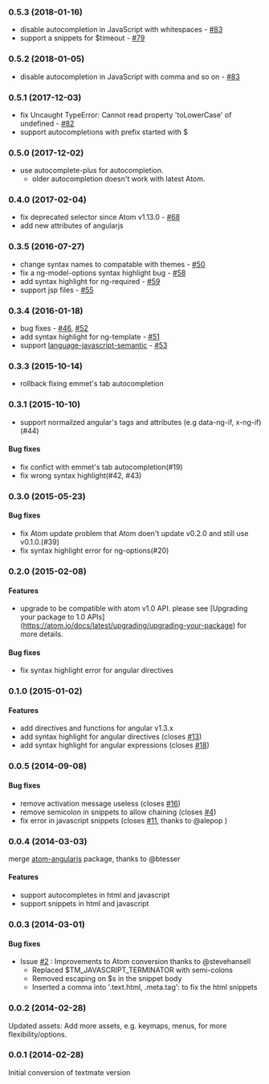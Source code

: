 ### 0.5.3 (2018-01-16)
* disable autocompletion in JavaScript with whitespaces - [#83](https://github.com/angular-ui/AngularJS-Atom/issues/83)
* support a snippets for $timeout - [#79](https://github.com/angular-ui/AngularJS-Atom/issues/79)

### 0.5.2 (2018-01-05)
* disable autocompletion in JavaScript with comma and so on - [#83](https://github.com/angular-ui/AngularJS-Atom/issues/83)

### 0.5.1 (2017-12-03)
* fix Uncaught TypeError: Cannot read property 'toLowerCase' of undefined - [#82](https://github.com/angular-ui/AngularJS-Atom/issues/82)
* support autocompletions with prefix started with $

### 0.5.0 (2017-12-02)
* use autocomplete-plus for autocompletion.
  * older autocompletion doesn't work with latest Atom.

### 0.4.0 (2017-02-04)
* fix deprecated selector since Atom v1.13.0 - [#68](https://github.com/angular-ui/AngularJS-Atom/issues/68)
* add new attributes of angularjs

### 0.3.5 (2016-07-27)
* change syntax names to compatable with themes - [#50](https://github.com/angular-ui/AngularJS-Atom/issues/50)
* fix a ng-model-options syntax highlight bug - [#58](https://github.com/angular-ui/AngularJS-Atom/issues/58)
* add syntax highlight for ng-required -
  [#59](https://github.com/angular-ui/AngularJS-Atom/pull/59)
* support jsp files - [#55](https://github.com/angular-ui/AngularJS-Atom/pull/55)

### 0.3.4 (2016-01-18)
* bug fixes -
  [#46](https://github.com/angular-ui/AngularJS-Atom/pull/46),
  [#52](https://github.com/angular-ui/AngularJS-Atom/pull/52)
* add syntax highlight for ng-template -
  [#51](https://github.com/angular-ui/AngularJS-Atom/pull/51)
* support [language-javascript-semantic](https://atom.io/packages/language-javascript-semantic) -
  [#53](https://github.com/angular-ui/AngularJS-Atom/pull/53)

### 0.3.3 (2015-10-14)
* rollback fixing emmet's tab autocompletion

### 0.3.1 (2015-10-10)

* support normailzed angular's tags and attributes
  (e.g data-ng-if, x-ng-if)(#44)

#### Bug fixes
* fix confict with emmet's tab autocompletion(#19)
* fix wrong syntax highlight(#42, #43)

### 0.3.0 (2015-05-23)

#### Bug fixes
* fix Atom update problem that Atom doen't update
  v0.2.0 and still use v0.1.0.(#39)
* fix syntax highlight error for ng-options(#20)

### 0.2.0 (2015-02-08)

#### Features
* upgrade to be compatible with atom v1.0 API.
  please see [Upgrading your package to 1.0 APIs]
  (https://atom.io/docs/latest/upgrading/upgrading-your-package) for more details.

#### Bug fixes
* fix syntax highlight error for angular directives

### 0.1.0 (2015-01-02)

#### Features
* add directives and functions for angular v1.3.x
* add syntax highlight for angular directives
  (closes [#13](https://github.com/angular-ui/AngularJS-Atom/issues/13))
* add syntax highlight for angular expressions
  (closes [#18](https://github.com/angular-ui/AngularJS-Atom/issues/18))

### 0.0.5 (2014-09-08)

#### Bug fixes
* remove activation message useless
  (closes [#16](https://github.com/angular-ui/AngularJS-Atom/issues/16))
* remove semicolon in snippets to allow chaining
  (closes [#4](https://github.com/angular-ui/AngularJS-Atom/issues/4))
* fix error in javascript snippets
  (closes [#11](https://github.com/angular-ui/AngularJS-Atom/issues/11),
  thanks to @alepop )

### 0.0.4 (2014-03-03)
merge [atom-angularjs](https://github.com/outsideris/atom-angularjs) package,
thanks to @btesser

#### Features
* support autocompletes in html and javascript
* support snippets in html and javascript

### 0.0.3 (2014-03-01)

#### Bug fixes
* Issue [#2](https://github.com/angular-ui/AngularJS-Atom/pull/2) :
  Improvements to Atom conversion thanks to @stevehansell
    - Replaced $TM_JAVASCRIPT_TERMINATOR with semi-colons
    - Removed escaping on $s in the snippet body
    - Inserted a comma into '.text.html, .meta.tag': to fix the html snippets

### 0.0.2 (2014-02-28)
Updated assets: Add more assets, e.g. keymaps, menus, for more flexibility/options.

### 0.0.1 (2014-02-28)
Initial conversion of textmate version
